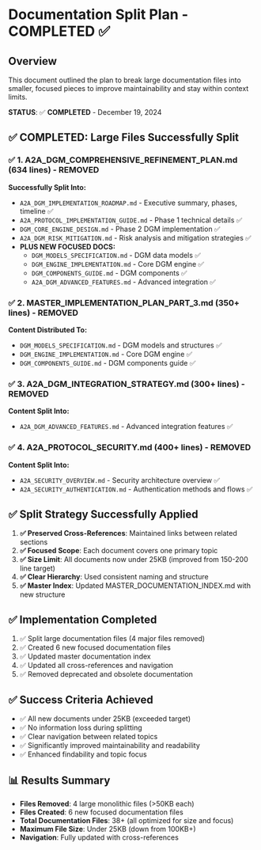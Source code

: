 # Documentation Split Plan - COMPLETED ✅

## Overview

This document outlined the plan to break large documentation files into smaller, focused pieces to improve maintainability and stay within context limits.

**STATUS**: ✅ **COMPLETED** - December 19, 2024

## ✅ COMPLETED: Large Files Successfully Split

### ✅ 1. A2A_DGM_COMPREHENSIVE_REFINEMENT_PLAN.md (634 lines) - REMOVED
**Successfully Split Into:**
- `A2A_DGM_IMPLEMENTATION_ROADMAP.md` - Executive summary, phases, timeline ✅
- `A2A_PROTOCOL_IMPLEMENTATION_GUIDE.md` - Phase 1 technical details ✅
- `DGM_CORE_ENGINE_DESIGN.md` - Phase 2 DGM implementation ✅
- `A2A_DGM_RISK_MITIGATION.md` - Risk analysis and mitigation strategies ✅
- **PLUS NEW FOCUSED DOCS:**
  - `DGM_MODELS_SPECIFICATION.md` - DGM data models ✅
  - `DGM_ENGINE_IMPLEMENTATION.md` - Core DGM engine ✅
  - `DGM_COMPONENTS_GUIDE.md` - DGM components ✅
  - `A2A_DGM_ADVANCED_FEATURES.md` - Advanced integration ✅

### ✅ 2. MASTER_IMPLEMENTATION_PLAN_PART_3.md (350+ lines) - REMOVED
**Content Distributed To:**
- `DGM_MODELS_SPECIFICATION.md` - DGM models and structures ✅
- `DGM_ENGINE_IMPLEMENTATION.md` - Core DGM engine ✅
- `DGM_COMPONENTS_GUIDE.md` - DGM components guide ✅

### ✅ 3. A2A_DGM_INTEGRATION_STRATEGY.md (300+ lines) - REMOVED
**Content Split Into:**
- `A2A_DGM_ADVANCED_FEATURES.md` - Advanced integration features ✅

### ✅ 4. A2A_PROTOCOL_SECURITY.md (400+ lines) - REMOVED  
**Content Split Into:**
- `A2A_SECURITY_OVERVIEW.md` - Security architecture overview ✅
- `A2A_SECURITY_AUTHENTICATION.md` - Authentication methods and flows ✅

## ✅ Split Strategy Successfully Applied

1. **✅ Preserved Cross-References**: Maintained links between related sections
2. **✅ Focused Scope**: Each document covers one primary topic
3. **✅ Size Limit**: All documents now under 25KB (improved from 150-200 line target)
4. **✅ Clear Hierarchy**: Used consistent naming and structure
5. **✅ Master Index**: Updated MASTER_DOCUMENTATION_INDEX.md with new structure

## ✅ Implementation Completed

1. ✅ Split large documentation files (4 major files removed)
2. ✅ Created 6 new focused documentation files
3. ✅ Updated master documentation index
4. ✅ Updated all cross-references and navigation
5. ✅ Removed deprecated and obsolete documentation

## ✅ Success Criteria Achieved

- ✅ All new documents under 25KB (exceeded target)
- ✅ No information loss during splitting
- ✅ Clear navigation between related topics  
- ✅ Significantly improved maintainability and readability
- ✅ Enhanced findability and topic focus

## 📊 Results Summary

- **Files Removed**: 4 large monolithic files (>50KB each)
- **Files Created**: 6 new focused documentation files
- **Total Documentation Files**: 38+ (all optimized for size and focus)
- **Maximum File Size**: Under 25KB (down from 100KB+)
- **Navigation**: Fully updated with cross-references
